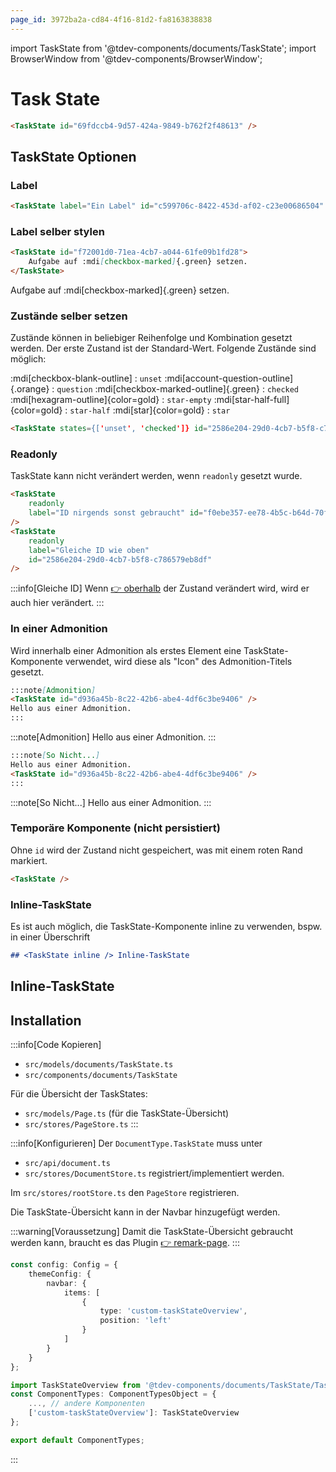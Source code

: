 ```yaml
---
page_id: 3972ba2a-cd84-4f16-81d2-fa8163838838
---
```

import TaskState from '@tdev-components/documents/TaskState';
import BrowserWindow from '@tdev-components/BrowserWindow';

# Task State

```md
<TaskState id="69fdccb4-9d57-424a-9849-b762f2f48613" />
```
<BrowserWindow>
<TaskState id="69fdccb4-9d57-424a-9849-b762f2f48613" />
</BrowserWindow>

## TaskState Optionen
### Label

```md
<TaskState label="Ein Label" id="c599706c-8422-453d-af02-c23e00686504" />
```
<BrowserWindow>
<TaskState label="Ein Label" id="c599706c-8422-453d-af02-c23e00686504" />
</BrowserWindow>

### Label selber stylen

```md
<TaskState id="f72001d0-71ea-4cb7-a044-61fe09b1fd28">
    Aufgabe auf :mdi[checkbox-marked]{.green} setzen.
</TaskState>
```

<BrowserWindow>
<TaskState id="f72001d0-71ea-4cb7-a044-61fe09b1fd28">
    Aufgabe auf :mdi[checkbox-marked]{.green} setzen.
</TaskState>
</BrowserWindow>

### Zustände selber setzen

Zustände können in beliebiger Reihenfolge und Kombination gesetzt werden. Der erste Zustand ist der Standard-Wert. Folgende Zustände sind möglich:

:mdi[checkbox-blank-outline]
: `unset`
:mdi[account-question-outline]{.orange}
: `question`
:mdi[checkbox-marked-outline]{.green}
: `checked`
:mdi[hexagram-outline]{color=gold}
: `star-empty`
:mdi[star-half-full]{color=gold}
: `star-half`
:mdi[star]{color=gold}
: `star`
```md
<TaskState states={['unset', 'checked']} id="2586e204-29d0-4cb7-b5f8-c786579eb8df"/>
```
<BrowserWindow>
<TaskState states={['unset', 'checked']} id="2586e204-29d0-4cb7-b5f8-c786579eb8df"/>
</BrowserWindow>

### Readonly

TaskState kann nicht verändert werden, wenn `readonly` gesetzt wurde.

```md
<TaskState 
    readonly 
    label="ID nirgends sonst gebraucht" id="f0ebe357-ee78-4b5c-b64d-70faf6c2f80b"
/>
<TaskState 
    readonly
    label="Gleiche ID wie oben"
    id="2586e204-29d0-4cb7-b5f8-c786579eb8df"
/>
```
<BrowserWindow>
<TaskState 
    readonly 
    label="ID nirgends sonst gebraucht" id="f0ebe357-ee78-4b5c-b64d-70faf6c2f80b"
/>
<TaskState 
    readonly
    label="Gleiche ID wie oben"
    id="2586e204-29d0-4cb7-b5f8-c786579eb8df"
/>
</BrowserWindow>


:::info[Gleiche ID]
Wenn [👉 oberhalb](#zustände-selber-setzen) der Zustand verändert wird, wird er auch hier verändert.
:::

### In einer Admonition
Wird innerhalb einer Admonition als erstes Element eine TaskState-Komponente verwendet, wird diese als "Icon" des Admonition-Titels gesetzt.

```md
:::note[Admonition]
<TaskState id="d936a45b-8c22-42b6-abe4-4df6c3be9406" />
Hello aus einer Admonition.
:::
```
<BrowserWindow>

:::note[Admonition]
<TaskState id="d936a45b-8c22-42b6-abe4-4df6c3be9406" />
Hello aus einer Admonition.
:::
</BrowserWindow>


```md
:::note[So Nicht...]
Hello aus einer Admonition.
<TaskState id="d936a45b-8c22-42b6-abe4-4df6c3be9406" />
:::
```
<BrowserWindow>
:::note[So Nicht...]
Hello aus einer Admonition.
<TaskState id="d936a45b-8c22-42b6-abe4-4df6c3be9406" />
:::
</BrowserWindow>


### Temporäre Komponente (nicht persistiert)

Ohne `id` wird der Zustand nicht gespeichert, was mit einem roten Rand markiert.

```md
<TaskState />
```
<BrowserWindow>
<TaskState />
</BrowserWindow>

### Inline-TaskState
Es ist auch möglich, die TaskState-Komponente inline zu verwenden, bspw. in einer Überschrift

```md
## <TaskState inline /> Inline-TaskState
```

<BrowserWindow>
<h2><TaskState inline id="a9a14ffa-3e6e-4288-b2c5-73499d85f4c6" /> Inline-TaskState</h2>
</BrowserWindow>

## Installation

:::info[Code Kopieren]
- `src/models/documents/TaskState.ts`
- `src/components/documents/TaskState`

Für die Übersicht der TaskStates:
- `src/models/Page.ts` (für die TaskState-Übersicht)
- `src/stores/PageStore.ts`
:::

:::info[Konfigurieren]
Der `DocumentType.TaskState` muss unter
- `src/api/document.ts`
- `src/stores/DocumentStore.ts`
registriert/implementiert werden.

Im `src/stores/rootStore.ts` den `PageStore` registrieren.

Die TaskState-Übersicht kann in der Navbar hinzugefügt werden.

:::warning[Voraussetzung]
Damit die TaskState-Übersicht gebraucht werden kann, braucht es das Plugin [👉 remark-page](../mdx-page.mdx).
:::


```ts title="docusaurus.config.ts" {5-8}
const config: Config = {
    themeConfig: {
        navbar: {
            items: [
                {
                    type: 'custom-taskStateOverview',
                    position: 'left'
                }
            ]
        }
    }
};
```

```ts title="src/theme/NavbarItem/ComponentTypes.tsx" {1,4}
import TaskStateOverview from '@tdev-components/documents/TaskState/TaskStateOverview';
const ComponentTypes: ComponentTypesObject = {
    ..., // andere Komponenten
    ['custom-taskStateOverview']: TaskStateOverview
};

export default ComponentTypes;
```
:::
